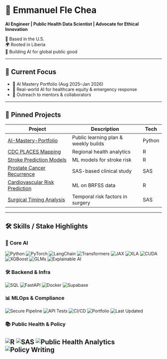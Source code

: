 # 👋 Emmanuel Fle Chea

**AI Engineer | Public Health Data Scientist | Advocate for Ethical Innovation**

📍 Based in the U.S.  
🌍 Rooted in Liberia  
🎯 Building AI for global public good

---

## 🔧 Current Focus

- 🧠 AI Mastery Portfolio (Aug 2025–Jan 2026)  
- 🏥 Real-world AI for healthcare equity & emergency response  
- 📢 Outreach to mentors & collaborators  

---

## 📌 Pinned Projects

| Project | Description | Tech |
|--------|-------------|------|
| [AI-Mastery-Portfolio](https://github.com/efchea1/AI-Mastery-Portfolio) | Public learning plan & weekly builds | Python |
| [CDC PLACES Mapping](https://github.com/efchea1/Analytic_Project_Regional-Health-Mapping-Harnessing-CDC-PLACES-Data-for-Minnesota-Community-Health-) | Regional health analytics | R |
| [Stroke Prediction Models](https://github.com/efchea1/Build-and-deploy-stroke-prediction-models-using-R) | ML models for stroke risk | R |
| [Prostate Cancer Recurrence](https://github.com/efchea1/Evaluation-of-RBC-Storage-Duration-on-Prostate-Cancer-Recurrence-Post-Prostatectomy) | SAS-based clinical study | SAS |
| [Cardiovascular Risk Prediction](https://github.com/efchea1/Predictive-Analytics-for-Cardiovascular-Disease-Prevention) | ML on BRFSS data | R |
| [Surgical Timing Analysis](https://github.com/efchea1/Temporal-Dynamics-of-Surgical-Risk-An-Analysis-of-Timing-and-Outcomes-in-Elective-Surgery) | Temporal risk factors in surgery | SAS |

---

## 🛠️ Skills / Stake Highlights

### 🧠 Core AI  
![Python](https://img.shields.io/badge/Python-3.13-blue?logo=python) ![PyTorch](https://img.shields.io/badge/PyTorch-Framework-orange?logo=pytorch) ![LangChain](https://img.shields.io/badge/LangChain-LLM%20Framework-green) ![Transformers](https://img.shields.io/badge/NLP-Transformers-purple) ![JAX](https://img.shields.io/badge/JAX-ML%20Library-orange) ![XLA](https://img.shields.io/badge/XLA-Accelerated%20Linear%20Algebra-yellow) ![CUDA](https://img.shields.io/badge/CUDA-GPU%20Programming-green?logo=nvidia) ![XGBoost](https://img.shields.io/badge/XGBoost-Gradient%20Boosting-blue) ![GLMs](https://img.shields.io/badge/GLMs-Generalized%20Linear%20Models-lightblue) ![Explainable AI](https://img.shields.io/badge/Explainable%20AI-Model%20Transparency-yellowgreen)

### 🛠️ Backend & Infra  
![SQL](https://img.shields.io/badge/SQL-Postgres-blue?logo=postgresql) ![FastAPI](https://img.shields.io/badge/Backend%20AI%20APIs-FastAPI-blue) ![Docker](https://img.shields.io/badge/Docker-Ready-blue?logo=docker) ![Supabase](https://img.shields.io/badge/Supabase-Backend-lightgreen?logo=supabase)

### 📊 MLOps & Compliance  
![Secure Pipeline](https://img.shields.io/badge/Secure%20Pipeline-HIPAA%2FGDPR%20Ready-red) ![API Tests](https://img.shields.io/badge/API%20Tests-pytest-yellow) ![CI/CD](https://img.shields.io/badge/CI%2FCD-GitHub%20Actions-blue?logo=githubactions) ![Portfolio](https://img.shields.io/badge/Portfolio-Building-success) ![Last Updated](https://img.shields.io/github/last-commit/efchea1/AI-Mastery-Portfolio)

### 📚 Public Health & Policy  
![R](https://img.shields.io/badge/R-Statistical%20Computing-blue?logo=r) ![SAS](https://img.shields.io/badge/SAS-Clinical%20Analytics-lightgray) ![Public Health Analytics](https://img.shields.io/badge/Public%20Health%20Analytics-Equity%20Focused-green) ![Policy Writing](https://img.shields.io/badge/Policy%20Writing-Advocacy%20Driven-orange)
---
